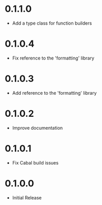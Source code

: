 # 0.1.1.0

* Add a type class for function builders

# 0.1.0.4

* Fix reference to the 'formatting' library

# 0.1.0.3

* Add reference to the 'formatting' library

# 0.1.0.2

* Improve documentation

# 0.1.0.1

* Fix Cabal build issues

# 0.1.0.0

* Initial Release
